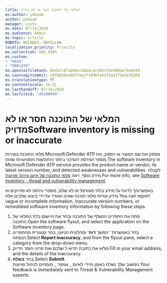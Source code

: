 ```yaml
---
title: המלאי של התוכנה חסר או לא מדויק
ms.author: pebaum
author: pebaum
manager: scotv
ms.date: 07/16/2020
ms.audience: Admin
ms.topic: article
ROBOTS: NOINDEX, NOFOLLOW
localization_priority: Priority
ms.collection: Adm_O365
ms.custom:
- "6034"
- "9001470"
ms.openlocfilehash: 0edafc8fab84ccdabecdc4853fde998ae79a8184
ms.sourcegitcommit: c078058ee0b77ee1f1496feb2f3a5773e3e3b30d
ms.translationtype: MT
ms.contentlocale: he-IL
ms.lasthandoff: 07/16/2020
ms.locfileid: "45198049"
---
```

# <a name="software-inventory-is-missing-or-inaccurate"></a><span data-ttu-id="f2090-102">המלאי של התוכנה חסר או לא מדויק</span><span class="sxs-lookup"><span data-stu-id="f2090-102">Software inventory is missing or inaccurate</span></span>

<span data-ttu-id="f2090-103">מלאי התוכנה בשירות Microsoft Defender ATP מספק את שם המוצר או הספק, את מספר הגירסה העדכני ביותר והחולשות והפגיעויות שזוהו.</span><span class="sxs-lookup"><span data-stu-id="f2090-103">The software inventory in Microsoft Defender ATP service provides the product name or vendor, its latest version number, and detected weaknesses and vulnerabilities.</span></span> <span data-ttu-id="f2090-104">לקבלת מידע נוסף, ראה [מלאי התוכנה של איום וניהול פגיעות](https://docs.microsoft.com/windows/security/threat-protection/microsoft-defender-atp/tvm-software-inventory).</span><span class="sxs-lookup"><span data-stu-id="f2090-104">For more info, see [Software inventory - threat and vulnerability management](https://docs.microsoft.com/windows/security/threat-protection/microsoft-defender-atp/tvm-software-inventory).</span></span>

<span data-ttu-id="f2090-105">באפשרותך לדווח על מידע בלתי מעורפל או לא שלם, מספרי גירסה לא מדויקים או מידע אודות מלאי תוכנה שאינו מוגדר על-ידי ביצוע שלבים אלה.</span><span class="sxs-lookup"><span data-stu-id="f2090-105">You can report vague or incomplete information, inaccurate version numbers, or remediated software inventory information by following these steps.</span></span>  

1. <span data-ttu-id="f2090-106">פתח את התפריט הנשלף של התוכנה ובחר את היישום בדף המלאי של התוכנה.</span><span class="sxs-lookup"><span data-stu-id="f2090-106">Open the software flyout, and select the application on the Software inventory page.</span></span>
2. <span data-ttu-id="f2090-107">בחר באפשרות ' המשך **דוח**' ומחלונית הניווט, בחר קטגוריה מהתפריט הנפתח.</span><span class="sxs-lookup"><span data-stu-id="f2090-107">Select **Report inaccuracy**, and from the flyout pane, select a category from the drop-down menu.</span></span>
3. <span data-ttu-id="f2090-108">מלאו את כתובת הדוא ל שלכם ואת פרטי חוסר הדיוק.</span><span class="sxs-lookup"><span data-stu-id="f2090-108">Fill in your email address, and the details of the inaccuracy.</span></span>
4. <span data-ttu-id="f2090-109">בחר **בשלח**.</span><span class="sxs-lookup"><span data-stu-id="f2090-109">Select **Submit**.</span></span></br>
    <span data-ttu-id="f2090-110">המשוב שלך נשלח באופן מיידי לאיום _ אמפר _ מומחים לניהול פגיעות.</span><span class="sxs-lookup"><span data-stu-id="f2090-110">Your feedback is immediately sent to Threat & Vulnerability Management experts.</span></span>